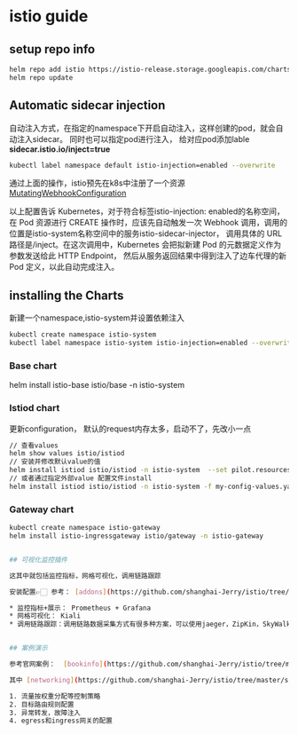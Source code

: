 # istio guide

## setup repo info
```bash
helm repo add istio https://istio-release.storage.googleapis.com/charts
helm repo update
```

## Automatic sidecar injection

自动注入方式，在指定的namespace下开启自动注入，这样创建的pod，就会自动注入sidecar。
同时也可以指定pod进行注入， 给对应pod添加lable **sidecar.istio.io/inject=true**

```bash
kubectl label namespace default istio-injection=enabled --overwrite
```

通过上面的操作，istio预先在k8s中注册了一个资源[MutatingWebhookConfiguration](/helm/istio/mutatingWebhookConfiguration.yaml)

以上配置告诉 Kubernetes，对于符合标签istio-injection: enabled的名称空间，
在 Pod 资源进行 CREATE 操作时，应该先自动触发一次 Webhook 调用，调用的位置是istio-system名称空间中的服务istio-sidecar-injector，
调用具体的 URL 路径是/inject。在这次调用中，Kubernetes 会把拟新建 Pod 的元数据定义作为参数发送给此 HTTP Endpoint，
然后从服务返回结果中得到注入了边车代理的新 Pod 定义，以此自动完成注入。

## installing the Charts
新建一个namespace,istio-system并设置依赖注入
```bash
kubectl create namespace istio-system
kubectl label namespace istio-system istio-injection=enabled --overwrite
```
### Base chart
helm install istio-base istio/base -n istio-system
### Istiod chart
更新configuration， 默认的request内存太多，启动不了，先改小一点
```bash
// 查看values
helm show values istio/istiod
// 安装并修改默认value的值
helm install istiod istio/istiod -n istio-system  --set pilot.resources.requests.memory=200Mi
// 或者通过指定外部value 配置文件install
helm install istiod istio/istiod -n istio-system -f my-config-values.yaml

```
### Gateway chart
```bash
kubectl create namespace istio-gateway
helm install istio-ingressgateway istio/gateway -n istio-gateway


## 可视化监控插件

这其中就包括监控指标，网格可视化，调用链路跟踪

安装配置👉🏻 参考： [addons](https://github.com/shanghai-Jerry/istio/tree/master/samples/addons)

* 监控指标+展示： Prometheus + Grafana
* 网格可视化： Kiali
* 调用链路跟踪：调用链路数据采集方式有很多种方案，可以使用jaeger，ZipKin，SkyWalking等组件


## 案例演示

参考官网案例：  [bookinfo](https://github.com/shanghai-Jerry/istio/tree/master/samples/bookinfo)

其中 [networking](https://github.com/shanghai-Jerry/istio/tree/master/samples/bookinfo/networking) 目录配置一些流量管控策略

1. 流量按权重分配等控制策略
2. 目标路由规则配置
3. 异常转发，故障注入
4. egress和ingress网关的配置








